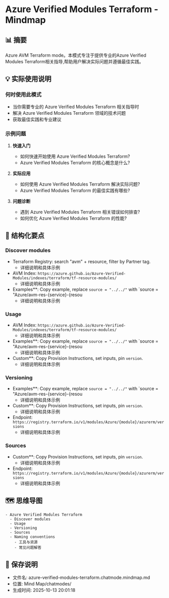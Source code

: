 # Azure Verified Modules Terraform - Mindmap

## 📊 摘要
Azure AVM Terraform mode。本模式专注于提供专业的Azure Verified Modules Terraform相关指导,帮助用户解决实际问题并遵循最佳实践。

## 💡 实际使用说明

### 何时使用此模式
- 当你需要专业的 Azure Verified Modules Terraform 相关指导时
- 解决 Azure Verified Modules Terraform 领域的技术问题
- 获取最佳实践和专业建议

### 示例问题

1. **快速入门**
   - 如何快速开始使用 Azure Verified Modules Terraform?
   - Azure Verified Modules Terraform 的核心概念是什么?

2. **实际应用**
   - 如何使用 Azure Verified Modules Terraform 解决实际问题?
   - Azure Verified Modules Terraform 的最佳实践有哪些?

3. **问题诊断**
   - 遇到 Azure Verified Modules Terraform 相关错误如何排查?
   - 如何优化 Azure Verified Modules Terraform 的性能?

## 📝 结构化要点

### Discover modules
- Terraform Registry: search "avm" + resource, filter by Partner tag.
  - 详细说明和具体示例
- AVM Index: `https://azure.github.io/Azure-Verified-Modules/indexes/terraform/tf-resource-modules/`
  - 详细说明和具体示例
- Examples**: Copy example, replace `source = "../../"` with `source = "Azure/avm-res-{service}-{resou
  - 详细说明和具体示例

### Usage
- AVM Index: `https://azure.github.io/Azure-Verified-Modules/indexes/terraform/tf-resource-modules/`
  - 详细说明和具体示例
- Examples**: Copy example, replace `source = "../../"` with `source = "Azure/avm-res-{service}-{resou
  - 详细说明和具体示例
- Custom**: Copy Provision Instructions, set inputs, pin `version`.
  - 详细说明和具体示例

### Versioning
- Examples**: Copy example, replace `source = "../../"` with `source = "Azure/avm-res-{service}-{resou
  - 详细说明和具体示例
- Custom**: Copy Provision Instructions, set inputs, pin `version`.
  - 详细说明和具体示例
- Endpoint: `https://registry.terraform.io/v1/modules/Azure/{module}/azurerm/versions`
  - 详细说明和具体示例

### Sources
- Custom**: Copy Provision Instructions, set inputs, pin `version`.
  - 详细说明和具体示例
- Endpoint: `https://registry.terraform.io/v1/modules/Azure/{module}/azurerm/versions`
  - 详细说明和具体示例


## 🗺️ 思维导图

```mindmap
- Azure Verified Modules Terraform
  - Discover modules
  - Usage
  - Versioning
  - Sources
  - Naming conventions
    - 工具与资源
    - 常见问题解答
```

## 💾 保存说明
- 文件名: azure-verified-modules-terraform.chatmode.mindmap.md
- 位置: Mind Map/chatmodes/
- 生成时间: 2025-10-13 20:01:18
